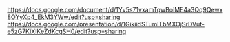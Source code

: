 https://docs.google.com/document/d/1Yv5s71vxamTqwBoiME4a3Qq9Qewx8OYyXp4_EkM3YWw/edit?usp=sharing
https://docs.google.com/presentation/d/1GikiidSTumlTbMXOjSrDVut-e5zG7KiXlKeZdKcgSH0/edit?usp=sharing
